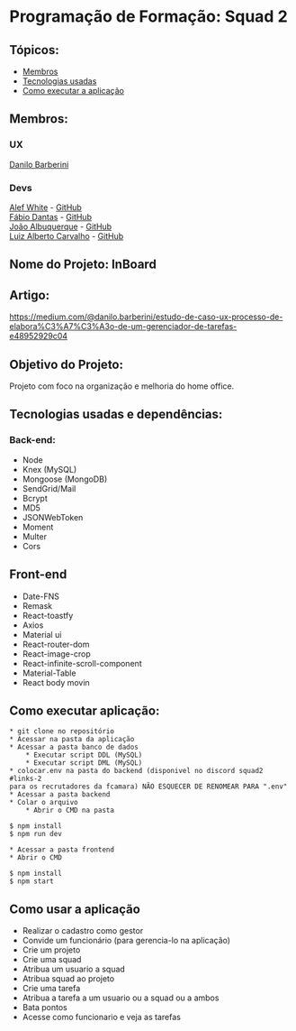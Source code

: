 # Programação de Formação: Squad 2


## Tópicos:
* [Membros](#-Membros)
* [Tecnologias usadas](#-Tecnologias)
* [Como executar a aplicação](#-Como)

## Membros:
### UX
[Danilo Barberini](https://www.linkedin.com/in/danilo-barberini-ordine-974b3a116/)
### Devs
[Alef White](https://www.linkedin.com/in/alef-white-949223123/) - [GitHub](https://github.com/alefwhite)  
[Fábio Dantas](https://www.linkedin.com/in/fabio-dantas-da-cruz/) - [GitHub](https://github.com/FabioDantasCruz)  
[João Albuquerque](https://www.linkedin.com/in/joão-albuquerque-7bb562161/) - [GitHub](https://github.com/joaomarcos70)  
[Luiz Alberto Carvalho](https://www.linkedin.com/in/luiz-alberto-russo-carvalho-004003175/) - [GitHub](https://github.com/carvalhoLuiz/)  
## Nome do Projeto: InBoard

## Artigo:
 https://medium.com/@danilo.barberini/estudo-de-caso-ux-processo-de-elabora%C3%A7%C3%A3o-de-um-gerenciador-de-tarefas-e48952929c04
## Objetivo do Projeto:
 Projeto com foco na organização e melhoria do home office.

## Tecnologias usadas e dependências:
### Back-end:
* Node
* Knex (MySQL)
* Mongoose (MongoDB)
* SendGrid/Mail
* Bcrypt 
* MD5 
* JSONWebToken
* Moment
* Multer
* Cors

## Front-end
* Date-FNS
* Remask
* React-toastfy
* Axios
* Material ui
* React-router-dom
* React-image-crop
* React-infinite-scroll-component
* Material-Table
* React body movin

## Como executar aplicação:

    * git clone no repositório
    * Acessar na pasta da aplicação
    * Acessar a pasta banco de dados
    	* Executar script DDL (MySQL)
    	* Executar script DML (MySQL)
    * colocar.env na pasta do backend (disponivel no discord squad2 #links-2 
    para os recrutadores da fcamara) NÃO ESQUECER DE RENOMEAR PARA ".env"
    * Acessar a pasta backend
    * Colar o arquivo 
    	* Abrir o CMD na pasta
    	 
    $ npm install
    $ npm run dev
    
    * Acessar a pasta frontend
    * Abrir o CMD
     
    $ npm install
    $ npm start
 
 ## Como usar a aplicação
* Realizar o cadastro como gestor
* Convide um funcionário (para gerencia-lo na aplicação)
* Crie um projeto
* Crie uma squad
* Atribua um usuario a squad
* Atribua squad ao projeto
* Crie uma tarefa
* Atribua a tarefa a um usuario ou a squad ou a ambos
* Bata pontos
* Acesse como funcionario e veja as tarefas
